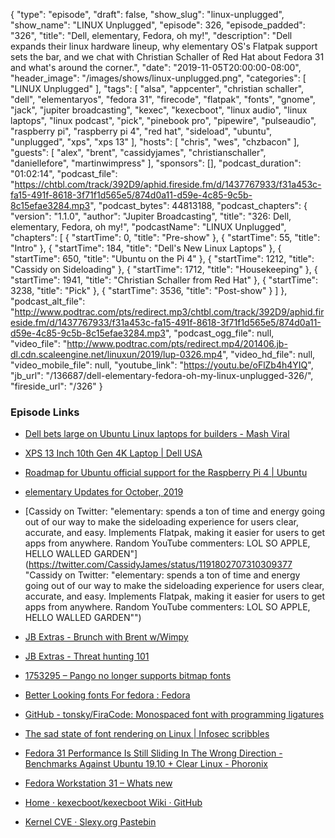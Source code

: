 {
  "type": "episode",
  "draft": false,
  "show_slug": "linux-unplugged",
  "show_name": "LINUX Unplugged",
  "episode": 326,
  "episode_padded": "326",
  "title": "Dell, elementary, Fedora, oh my!",
  "description": "Dell expands their linux hardware lineup, why elementary OS's Flatpak support sets the bar, and we chat with Christian Schaller of Red Hat about Fedora 31 and what's around the corner.",
  "date": "2019-11-05T20:00:00-08:00",
  "header_image": "/images/shows/linux-unplugged.png",
  "categories": [
    "LINUX Unplugged"
  ],
  "tags": [
    "alsa",
    "appcenter",
    "christian schaller",
    "dell",
    "elementaryos",
    "fedora 31",
    "firecode",
    "flatpak",
    "fonts",
    "gnome",
    "jack",
    "jupiter broadcasting",
    "kexec",
    "kexecboot",
    "linux audio",
    "linux laptops",
    "linux podcast",
    "pick",
    "pinebook pro",
    "pipewire",
    "pulseaudio",
    "raspberry pi",
    "raspberry pi 4",
    "red hat",
    "sideload",
    "ubuntu",
    "unplugged",
    "xps",
    "xps 13"
  ],
  "hosts": [
    "chris",
    "wes",
    "chzbacon"
  ],
  "guests": [
    "alex",
    "brent",
    "cassidyjames",
    "christianschaller",
    "daniellefore",
    "martinwimpress"
  ],
  "sponsors": [],
  "podcast_duration": "01:02:14",
  "podcast_file": "https://chtbl.com/track/392D9/aphid.fireside.fm/d/1437767933/f31a453c-fa15-491f-8618-3f71f1d565e5/874d0a11-d59e-4c85-9c5b-8c15efae3284.mp3",
  "podcast_bytes": 44813188,
  "podcast_chapters": {
    "version": "1.1.0",
    "author": "Jupiter Broadcasting",
    "title": "326: Dell, elementary, Fedora, oh my!",
    "podcastName": "LINUX Unplugged",
    "chapters": [
      {
        "startTime": 0,
        "title": "Pre-show"
      },
      {
        "startTime": 55,
        "title": "Intro"
      },
      {
        "startTime": 184,
        "title": "Dell's New Linux Laptops"
      },
      {
        "startTime": 650,
        "title": "Ubuntu on the Pi 4"
      },
      {
        "startTime": 1212,
        "title": "Cassidy on Sideloading"
      },
      {
        "startTime": 1712,
        "title": "Housekeeping"
      },
      {
        "startTime": 1941,
        "title": "Christian Schaller from Red Hat"
      },
      {
        "startTime": 3238,
        "title": "Pick"
      },
      {
        "startTime": 3536,
        "title": "Post-show"
      }
    ]
  },
  "podcast_alt_file": "http://www.podtrac.com/pts/redirect.mp3/chtbl.com/track/392D9/aphid.fireside.fm/d/1437767933/f31a453c-fa15-491f-8618-3f71f1d565e5/874d0a11-d59e-4c85-9c5b-8c15efae3284.mp3",
  "podcast_ogg_file": null,
  "video_file": "http://www.podtrac.com/pts/redirect.mp4/201406.jb-dl.cdn.scaleengine.net/linuxun/2019/lup-0326.mp4",
  "video_hd_file": null,
  "video_mobile_file": null,
  "youtube_link": "https://youtu.be/oFlZb4h4YIQ",
  "jb_url": "/136687/dell-elementary-fedora-oh-my-linux-unplugged-326/",
  "fireside_url": "/326"
}


### Episode Links

  * [Dell bets large on Ubuntu Linux laptops for builders - Mash Viral](http://mashviral.com/dell-bets-large-on-ubuntu-linux-laptops-for-builders/ "Dell bets large on Ubuntu Linux laptops for builders - Mash Viral")
  * [XPS 13 Inch 10th Gen 4K Laptop | Dell USA](https://www.dell.com/en-us/work/shop/dell-laptops-and-notebooks/new-xps-13-developer-edition/spd/xps-13-7390-laptop/cax13w10p1c606csu?view=configurations "XPS 13 Inch 10th Gen 4K Laptop | Dell USA")
  * [Roadmap for Ubuntu official support for the Raspberry Pi 4 | Ubuntu](https://ubuntu.com/blog/roadmap-for-official-support-for-the-raspberry-pi-4 "Roadmap for Ubuntu official support for the Raspberry Pi 4 | Ubuntu")
  * [elementary Updates for October, 2019](https://blog.elementary.io/updates-for-october-2019/ "elementary Updates for October, 2019")
  * [Cassidy on Twitter: "elementary: spends a ton of time and energy going out of our way to make the sideloading experience for users clear, accurate, and easy. Implements Flatpak, making it easier for users to get apps from anywhere. Random YouTube commenters: LOL SO APPLE, HELLO WALLED GARDEN"](https://twitter.com/CassidyJames/status/1191802707310309377 "Cassidy on Twitter: "elementary: spends a ton of time and energy going out of our way to make the sideloading experience for users clear, accurate, and easy. Implements Flatpak, making it easier for users to get apps from anywhere. Random YouTube commenters: LOL SO APPLE, HELLO WALLED GARDEN"")
  * [JB Extras - Brunch with Brent w/Wimpy](https://extras.show/29 "JB Extras - Brunch with Brent w/Wimpy")
  * [JB Extras - Threat hunting 101](https://extras.show/30 "JB Extras - Threat hunting 101")
  * [1753295 – Pango no longer supports bitmap fonts ](https://bugzilla.redhat.com/show_bug.cgi?id=1753295 "1753295 – Pango no longer supports bitmap fonts
")

  * [Better Looking fonts For fedora : Fedora ](https://www.reddit.com/r/Fedora/comments/5nfenw/better_looking_fonts_for_fedora/ "Better Looking fonts For fedora : Fedora
")

  * [GitHub - tonsky/FiraCode: Monospaced font with programming ligatures ](https://github.com/tonsky/FiraCode "GitHub - tonsky/FiraCode: Monospaced font with programming ligatures
")

  * [The sad state of font rendering on Linux | Infosec scribbles ](https://pandasauce.org/post/linux-fonts/ "The sad state of font rendering on Linux | Infosec scribbles
")

  * [Fedora 31 Performance Is Still Sliding In The Wrong Direction - Benchmarks Against Ubuntu 19.10 + Clear Linux - Phoronix ](https://www.phoronix.com/scan.php?page=article&item=fedora-31-benchmarks&num=1 "Fedora 31 Performance Is Still Sliding In The Wrong Direction - Benchmarks Against Ubuntu 19.10 + Clear Linux - Phoronix
")

  * [Fedora Workstation 31 – Whats new](https://blogs.gnome.org/uraeus/2019/09/23/fedora-workstation-31-whats-new/ "Fedora Workstation 31 – Whats new")
  * [Home · kexecboot/kexecboot Wiki · GitHub](https://github.com/kexecboot/kexecboot/wiki "Home · kexecboot/kexecboot Wiki · GitHub")
  * [Kernel CVE · Slexy.org Pastebin](https://slexy.org/view/s2tkOlfEFc "Kernel CVE · Slexy.org Pastebin")


